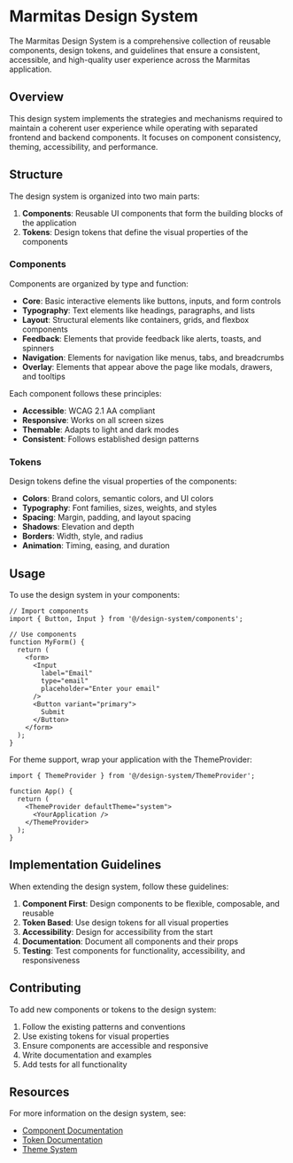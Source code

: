 # Marmitas Design System

The Marmitas Design System is a comprehensive collection of reusable components, design tokens, and guidelines that ensure a consistent, accessible, and high-quality user experience across the Marmitas application.

## Overview

This design system implements the strategies and mechanisms required to maintain a coherent user experience while operating with separated frontend and backend components. It focuses on component consistency, theming, accessibility, and performance.

## Structure

The design system is organized into two main parts:

1. **Components**: Reusable UI components that form the building blocks of the application
2. **Tokens**: Design tokens that define the visual properties of the components

### Components

Components are organized by type and function:

- **Core**: Basic interactive elements like buttons, inputs, and form controls
- **Typography**: Text elements like headings, paragraphs, and lists
- **Layout**: Structural elements like containers, grids, and flexbox components
- **Feedback**: Elements that provide feedback like alerts, toasts, and spinners
- **Navigation**: Elements for navigation like menus, tabs, and breadcrumbs
- **Overlay**: Elements that appear above the page like modals, drawers, and tooltips

Each component follows these principles:

- **Accessible**: WCAG 2.1 AA compliant
- **Responsive**: Works on all screen sizes
- **Themable**: Adapts to light and dark modes
- **Consistent**: Follows established design patterns

### Tokens

Design tokens define the visual properties of the components:

- **Colors**: Brand colors, semantic colors, and UI colors
- **Typography**: Font families, sizes, weights, and styles
- **Spacing**: Margin, padding, and layout spacing
- **Shadows**: Elevation and depth
- **Borders**: Width, style, and radius
- **Animation**: Timing, easing, and duration

## Usage

To use the design system in your components:

```tsx
// Import components
import { Button, Input } from '@/design-system/components';

// Use components
function MyForm() {
  return (
    <form>
      <Input 
        label="Email" 
        type="email" 
        placeholder="Enter your email" 
      />
      <Button variant="primary">
        Submit
      </Button>
    </form>
  );
}
```

For theme support, wrap your application with the ThemeProvider:

```tsx
import { ThemeProvider } from '@/design-system/ThemeProvider';

function App() {
  return (
    <ThemeProvider defaultTheme="system">
      <YourApplication />
    </ThemeProvider>
  );
}
```

## Implementation Guidelines

When extending the design system, follow these guidelines:

1. **Component First**: Design components to be flexible, composable, and reusable
2. **Token Based**: Use design tokens for all visual properties
3. **Accessibility**: Design for accessibility from the start
4. **Documentation**: Document all components and their props
5. **Testing**: Test components for functionality, accessibility, and responsiveness

## Contributing

To add new components or tokens to the design system:

1. Follow the existing patterns and conventions
2. Use existing tokens for visual properties
3. Ensure components are accessible and responsive
4. Write documentation and examples
5. Add tests for all functionality

## Resources

For more information on the design system, see:

- [Component Documentation](./components/README.md)
- [Token Documentation](./tokens/README.md)
- [Theme System](./ThemeProvider.tsx) 